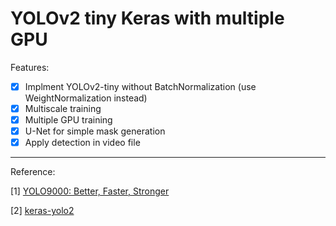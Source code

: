 # YOLOv2 tiny Keras with multiple GPU

Features:

- [x] Implment YOLOv2-tiny without BatchNormalization (use WeightNormalization instead)
- [x] Multiscale training 
- [x] Multiple GPU training
- [x] U-Net for simple mask generation
- [x] Apply detection in video file

---
Reference:

[1] [YOLO9000: Better, Faster, Stronger](https://arxiv.org/abs/1612.08242)

[2] [keras-yolo2](https://github.com/experiencor/keras-yolo2)

